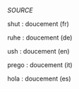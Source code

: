 *SOURCE*


shut : doucement (fr)


ruhe : doucement (de)


ush : doucement (en)


prego : doucement (it)


hola : doucement (es)
